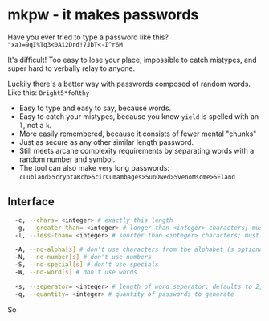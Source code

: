 # mkpw - it makes passwords

Have you ever tried to type a password like this?
`"xa)=9qI%Tq3<0Ai2Drd!7JbT<-I^r6M`

It's difficult! Too easy to lose your place, impossible to catch mistypes,
and super hard to verbally relay to anyone.

Luckily there's a better way with passwords composed of random words. Like
this: `Bright5*foRthy`

* Easy to type and easy to say, because words.
* Easy to catch your mistypes, because you know `yield` is spelled with an `l`, not
  a `k`.
* More easily remembered, because it consists of fewer mental "chunks"
* Just as secure as any other similar length password.
* Still meets arcane complexity requirements by separating words with a random
  number and symbol.
* The tool can also make very long passwords:
  `cLubland>5cryptaRch>5cirCumambages>5unOwed>5venoMsome>5Eland`

## Interface

```bash
  -c, --chars= <integer> # exactly this length
  -g, --greater-than= <integer> # longer than <integer> characters; must be < less-than
  -l, --less-than= <integer> # shorter than <integer> characters; must be > greater-than

  -A, --no-alpha[s] # don't use characters from the alphabet (s optional)
  -N, --no-number[s] # don't use numbers
  -S, --no-special[s] # don't use specials
  -W, --no-word[s] # don't use words

  -s, --seperator= <integer> # length of word seperator; defaults to 2; no effect without words enabled; 0 disables seperator
  -q, --quantity= <integer> # quantity of passwords to generate

```

So
